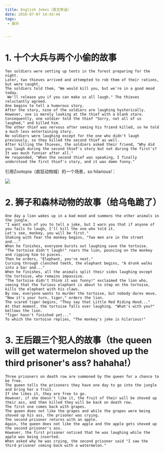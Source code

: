 ```yaml
---
title: English Jokes（英文笑话）
date: 2016-07-07 14:43:44
tags:
 - 娱乐


---
```


# 1. 十个大兵与两个小偷的故事 #

    Ten soldiers were setting up tents in the forest preparing for the night. 
	Later, two thieves arrived and attempted to rob them of their rations, but were caught. 
	The soldiers told them, "We would kill you, but we're in a good mood today.
	 We'll release you if you can make us all laugh." The thieves reluctantly agreed. 
	One begins to tell a humorous story. 
	After the story, nine of the soldiers are laughing hysterically. 
	However, one is merely looking at the thief with a blank stare. 
	Consequently, one soldier told the thief "Sorry, not all of us laughed," and killed him.
	The other thief was nervous after seeing his friend killed, so he told a much less entertaining story.
	No soldiers were laughing except for the one who didn't laugh previously, so they killed the second thief as well. 
	After killing the thieves, the soldiers asked their friend, "Why did you laugh during the second thief's story but not during the first's? 
	It was much funnier after all." 
	He responded, "When the second thief was speaking, I finally understood the first thief's story, and it was damn funny."
    
引用Zootopia（疯狂动物城）的一个场景，so hilarious!：

![](http://img4.duitang.com/uploads/item/201607/07/20160707145046_hr5LB.thumb.500_500_g.gif)
<!--more-->

# 2. 狮子和森林动物的故事（给乌龟跪了） #

    One day a lion wakes up in a bad mood and summons the other animals in the jungle. 
	"I want each of you to tell a joke, but I warn you that if anyone of you fails to laugh, I'll kill the one who told it. 
	Let's see, monkey, you will be first." 
	Shaking with fear the monkey begins, "Two men are in the street and..." 
	When he finishes, everyone bursts out laughing save the tortoise. 
	"The tortoise didn't laugh!" roars the lion, pouncing on the monkey and ripping him to pieces. 
	Then he orders, "Elephant, you're next." 
	Cursing through clenched teeth, the elephant begins, "A drunk walks into a bar and..." 
	When he finishes, all the animals split their sides laughing except the tortoise, who remains impassive. 
	"The tortoise didn't think it was funny!" exclaimed the lion who, seeing that the furious elephant is about to step on the tortoise, kills the elephant with his claws. 
	By now, everyone wants to murder the tortoise, but nobody dares move. 
	"Now it's your turn, tiger," orders the lion. 
	The scared tiger begins, "They say that Little Red Riding Hood..." 
	At that moment, the tortoise falls over laughing. "What's with you?" bellows the lion. 
	"Tiger hasn't finished yet..." 
	To which the tortoise replies, "The monkey's joke is hilarious!" 

# 3. 王后跟三个犯人的故事（the queen will get watermelon shoved up the third prisoner's ass? hahaha!） #

    Three prisoners on death row are summoned by the queen for a chance to be free. 
	The queen tells the prisoners they have one day to go into the jungle and bring her a fruit. 
	If she likes it, they are free to go. 
	However, if she doesn't like it, the fruit of their will be shoved up their ass, and then killed they will be back on death row. 
	The first one comes back with grapes. 
	The queen does not like the grapes and while the grapes were being shoved up his ass, the prisoner was crying. 
	The second prisoner returns with an apple. 
	Again, the queen does not like the apple and the apple gets shoved up the second prisoner's ass. 
	However, the first prisoner noticed that he was laughing while the apple was being inserted. 
	When asked why he was crying, the second prisoner said "I saw the third prisoner coming back with a watermelon."
